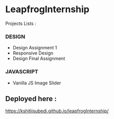 # LeapfrogInternship

Projects Lists :
### DESIGN
- Design Assignment 1 
- Responsive Design
- Design Final Assignment
 ### JAVASCRIPT
 - Vanilla JS Image Slider

## Deployed here :
https://kshitijsubedi.github.io/leapfrogInternship/
